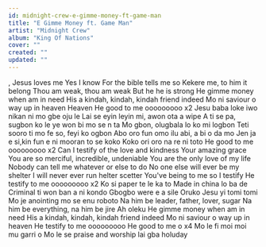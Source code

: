 ```yaml
---
id: midnight-crew-e-gimme-money-ft-game-man
title: "E Gimme Money ft. Game Man"
artist: "Midnight Crew"
album: "King Of Nations"
cover: ""
created: ""
updated: ""
---
```


, Jesus loves me
Yes I know
For the bible tells me so
Kekere me, to him it belong
Thou am weak, thou am weak
But he he is strong
He gimme money when am in need
His a kindah, kindah, kindah friend indeed
Mo ni saviour o way up in heaven
Heaven
He good to me ooooooooo x2
Jesu baba loke iwo nikan ni mo gbe oju le
Lai se eyin leyin mi, awon ota a wipe
A ti se pa, sugbon ko le ye won bi mo se n ta
Mo gbon, olugbala lo ko mi logbon
Teti sooro ti mo fe so, feyi ko ogbon
Abo oro fun omo ilu abi, a bi o da mo
Jen ja e si,kin fun e ni mooran to se koko
Koko ori oro na re ni toto
He good to me ooooooooo x2
Can I testify of the love and kindness
Your amazing grace
You are so merciful, incredible, undeniable
You are the only love of my life
Nobody can tell me whatever or else to do
No one else will ever be my shelter
I will never ever run helter scetter
You've being to me so I testify
He testify to me  ooooooooo x2
Ko si paper te le ka to
Made in china lo ba de
Criminal ti won ban a ni kondo
Gbogbo were e a sile
Oruko Jesu yi tomi tomi
Mo je anointing mo se enu roboto
Na him be leader, father, lover, sugar
Na him be everything, na him be jire
Ah oleku
He gimme money when am in need
His a kindah, kindah, kindah friend indeed
Mo ni saviour o way up in heaven
He testify to me ooooooooo
He good to me o  x4
Mo le fi moi moi mu garri o
Mo le se praise and worship lai gba holuday